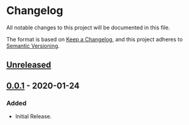 # Changelog
All notable changes to this project will be documented in this file.

The format is based on [Keep a Changelog](https://keepachangelog.com/en/1.0.0/),
and this project adheres to [Semantic Versioning](https://semver.org/spec/v2.0.0.html).

## [Unreleased]

## [0.0.1] - 2020-01-24
### Added
- Initial Release.

[Unreleased]: https://github.com/scimma/client_library/compare/v0.0.1...HEAD
[0.0.1]: https://github.com/scimma/client_library/releases/tag/v0.0.1

